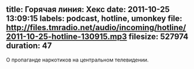 title: Горячая линия: Хекс
date: 2011-10-25 13:09:15
labels: podcast, hotline, umonkey
file: http://files.tmradio.net/audio/incoming/hotline/2011-10-25-hotline-130915.mp3
filesize: 527974
duration: 47
---
О пропаганде наркотиков на центральном телевидении.

